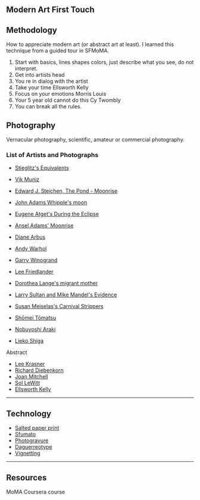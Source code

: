 Modern Art First Touch
---

## Methodology

How to appreciate modern art (or abstract art at least). I learned this
technique from a guided tour in SFMoMA.

1. Start with basics, lines shapes colors, just describe what you see, do not interpret.
2. Get into artists head
3. You re in dialog with the artist
4. Take your time Ellsworth Kelly
5. Focus on your emotions Morris Louis
6. Your 5 year old cannot do this Cy Twombly
7. You can break all the rules.

## Photography

Vernacular photography, scientific, amateur or commercial photography.

### List of Artists and Photographs

- [Stieglitz's Equivalents](https://en.wikipedia.org/wiki/Equivalents)
- [Vik Muniz](https://en.wikipedia.org/wiki/Vik_Muniz)
- [Edward J. Steichen, The Pond - Moonrise](http://www.metmuseum.org/toah/works-of-art/33.43.40/)
- [John Adams Whipple's moon](https://en.wikipedia.org/wiki/John_Adams_Whipple)
- [Eugene Atget's During the Eclipse](https://www.moma.org/collection/works/43793?locale=en)
- [Ansel Adams' Moonrise](https://www.sfmoma.org/artwork/83.257)
- [Diane Arbus](https://en.wikipedia.org/wiki/Diane_Arbus)
- [Andy Warhol](https://en.wikipedia.org/wiki/Andy_Warhol)
- [Garry Winogrand](https://en.wikipedia.org/wiki/Garry_Winogrand)
- [Lee Friedlander](https://en.wikipedia.org/wiki/Lee_Friedlander)
- [Dorothea Lange's migrant mother](https://www.moma.org/learn/moma_learning/dorothea-lange-migrant-mother-nipomo-california-1936)
- [Larry Sultan and Mike Mandel's Evidence](http://larrysultan.com/gallery/evidence/)
- [Susan Meiselas's Carnival Strippers](http://www.susanmeiselas.com/early-years/carnival-strippers/)

- [Shōmei Tōmatsu](https://en.wikipedia.org/wiki/Sh%C5%8Dmei_T%C5%8Dmatsu)
- [Nobuyoshi Araki](https://en.wikipedia.org/wiki/Nobuyoshi_Araki)
- [Lieko Shiga](http://www.liekoshiga.com/works/)

Abstract

- [Lee Krasner](https://en.wikipedia.org/wiki/Lee_Krasner)
- [Richard Diebenkorn](https://en.wikipedia.org/wiki/Richard_Diebenkorn)
- [Joan Mitchell](https://en.wikipedia.org/wiki/Joan_Mitchell)
- [Sol LeWitt](https://en.wikipedia.org/wiki/Sol_LeWitt)
- [Ellsworth Kelly](https://en.wikipedia.org/wiki/Ellsworth_Kelly)

---

## Technology

- [Salted paper print](https://en.wikipedia.org/wiki/Salt_print)
- [Sfumato](https://en.wikipedia.org/wiki/Sfumato)
- [Photogravure](https://en.wikipedia.org/wiki/Photogravure)
- [Daguerreotype](https://en.wikipedia.org/wiki/Daguerreotype)
- [Vignetting](https://en.wikipedia.org/wiki/Vignetting)


---

## Resources

MoMA Coursera course
